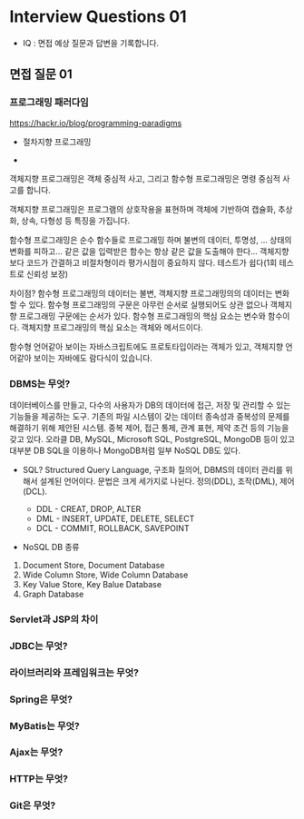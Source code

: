 # Interview Questions 01
* IQ : 면접 예상 질문과 답변을 기록합니다.

## 면접 질문 01

### 프로그래밍 패러다임
https://hackr.io/blog/programming-paradigms  
* 절차지향 프로그래밍

* 

객체지향 프로그래밍은 객체 중심적 사고, 그리고 함수형 프로그래밍은 명령 중심적 사고를 합니다.

객체지향 프로그래밍은 프로그램의 상호작용을 표현하며 객체에 기반하여 캡슐화, 추상화, 상속, 다형성 등 특징을 가집니다.


함수형 프로그래밍은 순수 함수들로 프로그래밍 하며 불변의 데이터, 투명성, ...
상태의 변화를 피하고... 같은 값을 입력받은 함수는 항상 같은 값을 도출해야 한다...
객체지향보다 코드가 간결하고 비절차형이라 평가시점이 중요하지 않다.
테스트가 쉽다(1회 테스트로 신뢰성 보장)

차이점? 함수형 프로그래밍의 데이터는 불변, 객체지향 프로그래밍의의 데이터는 변화할 수 있다.
함수형 프로그래밍의 구문은 아무런 순서로 실행되어도 상관 없으나 객체지향 프로그래밍 구문에는 순서가 있다.
함수형 프로그래밍의 핵심 요소는 변수와 함수이다. 객체지향 프로그래밍의 핵심 요소는 객체와 메서드이다.

함수형 언어같아 보이는 자바스크립트에도 프로토타입이라는 객체가 있고, 객체지향 언어같아 보이는 자바에도 람다식이 있습니다.

### DBMS는 무엇?
데이터베이스를 만들고, 다수의 사용자가 DB의 데이터에 접근, 저장 및 관리할 수 있는 기능들을 제공하는 도구.
기존의 파일 시스템이 갖는 데이터 종속성과 중복성의 문제를 해결하기 위해 제안된 시스템.
중복 제어, 접근 통제, 관계 표현, 제약 조건 등의 기능을 갖고 있다.
오라클 DB, MySQL, Microsoft SQL, PostgreSQL, MongoDB 등이 있고
대부분 DB SQL을 이용하나 MongoDB처럼 일부 NoSQL DB도 있다.

* SQL?
Structured Query Language, 구조화 질의어, DBMS의 데이터 관리를 위해서 설계된 언어이다.
문법은 크게 세가지로 나뉜다. 정의(DDL), 조작(DML), 제어(DCL).
  * DDL - CREAT, DROP, ALTER
  * DML - INSERT, UPDATE, DELETE, SELECT
  * DCL - COMMIT, ROLLBACK, SAVEPOINT

* NoSQL DB 종류
1. Document Store, Document Database
2. Wide Column Store, Wide Column Database
3. Key Value Store, Key Balue Database
4. Graph Database

### Servlet과 JSP의 차이

### JDBC는 무엇?

### 라이브러리와 프레임워크는 무엇?

### Spring은 무엇?

### MyBatis는 무엇?

### Ajax는 무엇?

### HTTP는 무엇?

### Git은 무엇?